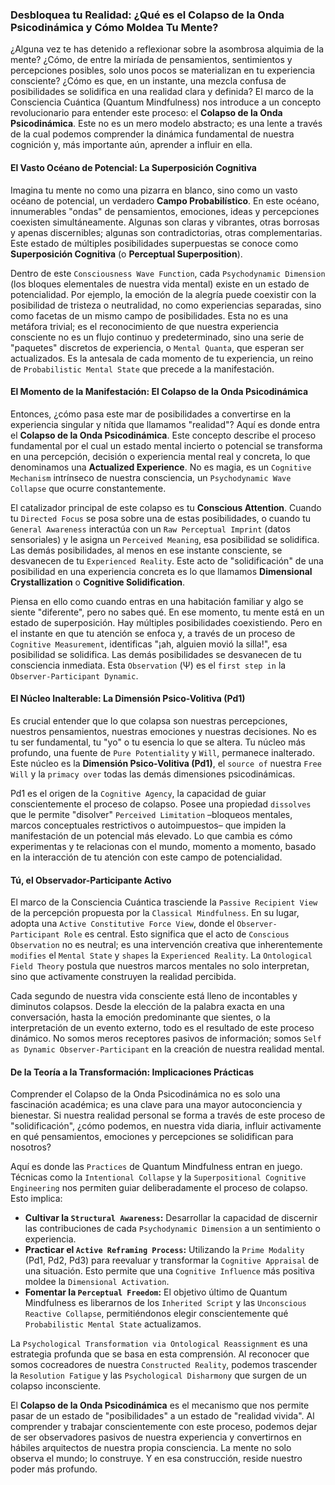 ### Desbloquea tu Realidad: ¿Qué es el Colapso de la Onda Psicodinámica y Cómo Moldea Tu Mente?

¿Alguna vez te has detenido a reflexionar sobre la asombrosa alquimia de la mente? ¿Cómo, de entre la miríada de pensamientos, sentimientos y percepciones posibles, solo unos pocos se materializan en tu experiencia consciente? ¿Cómo es que, en un instante, una mezcla confusa de posibilidades se solidifica en una realidad clara y definida? El marco de la Consciencia Cuántica (Quantum Mindfulness) nos introduce a un concepto revolucionario para entender este proceso: el **Colapso de la Onda Psicodinámica**. Este no es un mero modelo abstracto; es una lente a través de la cual podemos comprender la dinámica fundamental de nuestra cognición y, más importante aún, aprender a influir en ella.

#### El Vasto Océano de Potencial: La Superposición Cognitiva

Imagina tu mente no como una pizarra en blanco, sino como un vasto océano de potencial, un verdadero **Campo Probabilístico**. En este océano, innumerables "ondas" de pensamientos, emociones, ideas y percepciones coexisten simultáneamente. Algunas son claras y vibrantes, otras borrosas y apenas discernibles; algunas son contradictorias, otras complementarias. Este estado de múltiples posibilidades superpuestas se conoce como **Superposición Cognitiva** (o **Perceptual Superposition**).

Dentro de este `Consciousness Wave Function`, cada `Psychodynamic Dimension` (los bloques elementales de nuestra vida mental) existe en un estado de potencialidad. Por ejemplo, la emoción de la alegría puede coexistir con la posibilidad de tristeza o neutralidad, no como experiencias separadas, sino como facetas de un mismo campo de posibilidades. Esta no es una metáfora trivial; es el reconocimiento de que nuestra experiencia consciente no es un flujo continuo y predeterminado, sino una serie de "paquetes" discretos de experiencia, o `Mental Quanta`, que esperan ser actualizados. Es la antesala de cada momento de tu experiencia, un reino de `Probabilistic Mental State` que precede a la manifestación.

#### El Momento de la Manifestación: El Colapso de la Onda Psicodinámica

Entonces, ¿cómo pasa este mar de posibilidades a convertirse en la experiencia singular y nítida que llamamos "realidad"? Aquí es donde entra el **Colapso de la Onda Psicodinámica**. Este concepto describe el proceso fundamental por el cual un estado mental incierto o potencial se transforma en una percepción, decisión o experiencia mental real y concreta, lo que denominamos una **Actualized Experience**. No es magia, es un `Cognitive Mechanism` intrínseco de nuestra consciencia, un `Psychodynamic Wave Collapse` que ocurre constantemente.

El catalizador principal de este colapso es tu **Conscious Attention**. Cuando tu `Directed Focus` se posa sobre una de estas posibilidades, o cuando tu `General Awareness` interactúa con un `Raw Perceptual Imprint` (datos sensoriales) y le asigna un `Perceived Meaning`, esa posibilidad se solidifica. Las demás posibilidades, al menos en ese instante consciente, se desvanecen de tu `Experienced Reality`. Este acto de "solidificación" de una posibilidad en una experiencia concreta es lo que llamamos **Dimensional Crystallization** o **Cognitive Solidification**.

Piensa en ello como cuando entras en una habitación familiar y algo se siente "diferente", pero no sabes qué. En ese momento, tu mente está en un estado de superposición. Hay múltiples posibilidades coexistiendo. Pero en el instante en que tu atención se enfoca y, a través de un proceso de `Cognitive Measurement`, identificas "¡ah, alguien movió la silla!", esa posibilidad se solidifica. Las demás posibilidades se desvanecen de tu consciencia inmediata. Esta `Observation` (Ψ) es el `first step in` la `Observer-Participant Dynamic`.

#### El Núcleo Inalterable: La Dimensión Psico-Volitiva (Pd1)

Es crucial entender que lo que colapsa son nuestras percepciones, nuestros pensamientos, nuestras emociones y nuestras decisiones. No es tu ser fundamental, tu "yo" o tu esencia lo que se altera. Tu núcleo más profundo, una fuente de `Pure Potentiality` y `Will`, permanece inalterado. Este núcleo es la **Dimensión Psico-Volitiva (Pd1)**, el `source of` nuestra `Free Will` y la `primacy over` todas las demás dimensiones psicodinámicas.

Pd1 es el origen de la `Cognitive Agency`, la capacidad de guiar conscientemente el proceso de colapso. Posee una propiedad `dissolves` que le permite "disolver" `Perceived Limitation` –bloqueos mentales, marcos conceptuales restrictivos o autoimpuestos– que impiden la manifestación de un potencial más elevado. Lo que cambia es cómo experimentas y te relacionas con el mundo, momento a momento, basado en la interacción de tu atención con este campo de potencialidad.

#### Tú, el Observador-Participante Activo

El marco de la Consciencia Cuántica trasciende la `Passive Recipient View` de la percepción propuesta por la `Classical Mindfulness`. En su lugar, adopta una `Active Constitutive Force View`, donde el `Observer-Participant Role` es central. Esto significa que el acto de `Conscious Observation` no es neutral; es una intervención creativa que inherentemente `modifies` el `Mental State` y `shapes` la `Experienced Reality`. La `Ontological Field Theory` postula que nuestros marcos mentales no solo interpretan, sino que activamente construyen la realidad percibida.

Cada segundo de nuestra vida consciente está lleno de incontables y diminutos colapsos. Desde la elección de la palabra exacta en una conversación, hasta la emoción predominante que sientes, o la interpretación de un evento externo, todo es el resultado de este proceso dinámico. No somos meros receptores pasivos de información; somos `Self as Dynamic Observer-Participant` en la creación de nuestra realidad mental.

#### De la Teoría a la Transformación: Implicaciones Prácticas

Comprender el Colapso de la Onda Psicodinámica no es solo una fascinación académica; es una clave para una mayor autoconciencia y bienestar. Si nuestra realidad personal se forma a través de este proceso de "solidificación", ¿cómo podemos, en nuestra vida diaria, influir activamente en qué pensamientos, emociones y percepciones se solidifican para nosotros?

Aquí es donde las `Practices` de Quantum Mindfulness entran en juego. Técnicas como la `Intentional Collapse` y la `Superpositional Cognitive Engineering` nos permiten guiar deliberadamente el proceso de colapso. Esto implica:

*   **Cultivar la `Structural Awareness`:** Desarrollar la capacidad de discernir las contribuciones de cada `Psychodynamic Dimension` a un sentimiento o experiencia.
*   **Practicar el `Active Reframing Process`:** Utilizando la `Prime Modality` (Pd1, Pd2, Pd3) para reevaluar y transformar la `Cognitive Appraisal` de una situación. Esto permite que una `Cognitive Influence` más positiva moldee la `Dimensional Activation`.
*   **Fomentar la `Perceptual Freedom`:** El objetivo último de Quantum Mindfulness es liberarnos de los `Inherited Script` y las `Unconscious Reactive Collapse`, permitiéndonos elegir conscientemente qué `Probabilistic Mental State` actualizamos.

La `Psychological Transformation via Ontological Reassignment` es una estrategia profunda que se basa en esta comprensión. Al reconocer que somos cocreadores de nuestra `Constructed Reality`, podemos trascender la `Resolution Fatigue` y las `Psychological Disharmony` que surgen de un colapso inconsciente.

El **Colapso de la Onda Psicodinámica** es el mecanismo que nos permite pasar de un estado de "posibilidades" a un estado de "realidad vivida". Al comprender y trabajar conscientemente con este proceso, podemos dejar de ser observadores pasivos de nuestra experiencia y convertirnos en hábiles arquitectos de nuestra propia consciencia. La mente no solo observa el mundo; lo construye. Y en esa construcción, reside nuestro poder más profundo.